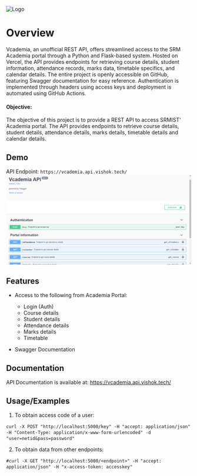 
![Logo](https://socialify.git.ci/mvishok/vcademia-api/image?description=1&descriptionEditable=An%20(Unofficial)%20API%20for%20accessing%20SRM%20Academia%20Web%20Portal%20with%0Astreamlined%20access&font=Raleway&forks=1&issues=1&language=1&logo=https%3A%2F%2Favatars.githubusercontent.com%2Fu%2F89720170%3Fv%3D4&name=1&owner=1&pattern=Circuit%20Board&pulls=1&stargazers=1&theme=Auto)


# Overview

Vcademia, an unofficial REST API, offers streamlined access to the SRM Academia portal through a Python and Flask-based system. Hosted on Vercel, the API provides endpoints for retrieving course details, student information, attendance records, marks data, timetable specifics, and calendar details. The entire project is openly accessible on GitHub, featuring Swagger documentation for easy reference. Authentication is implemented through headers using access keys and deployment is automated using GitHub Actions.

#### Objective: 
The objective of this project is to provide a REST API to access SRMIST' Academia portal. The API provides endpoints to retrieve course details, student details, attendance details, marks details, timetable details and calendar details.
## Demo
API Endpoint: `https://vcademia.api.vishok.tech/`
![Screenshot](https://raw.githubusercontent.com/mvishok/vcademia-api/main/api/media/img/screenshot.png)
## Features

- Access to the following from Academia Portal:
   - Login (Auth)
   - Course details
   - Student details
   - Attendance details
   - Marks details
   - Timetable

- Swagger Documentation



## Documentation

API Documentation is available at: https://vcademia.api.vishok.tech/


## Usage/Examples

 1. To obtain access code of a user:
```
curl -X POST "http://localhost:5000/key" -H "accept: application/json" -H "Content-Type: application/x-www-form-urlencoded" -d "user=netid&pass=password"
```

2. To obtain data from other endpoints:
```
#curl -X GET "http://localhost:5000/<endpoint>" -H "accept: application/json" -H "x-access-token: accesskey"
```

